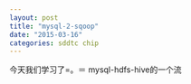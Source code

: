```yaml
---
layout: post
title: "mysql-2-sqoop"
date: "2015-03-16"
categories: sddtc chip
---
```


今天我们学习了=。＝
mysql-hdfs-hive的一个流
